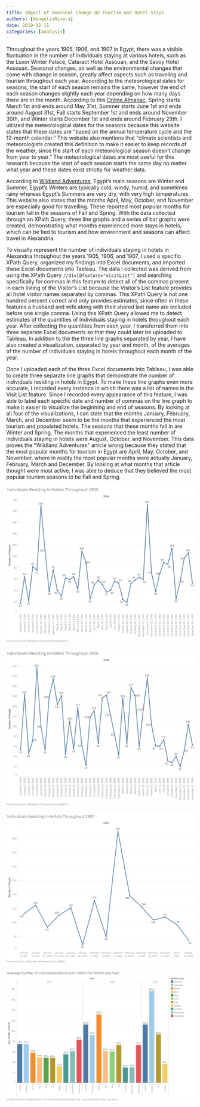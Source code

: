 ```yaml
---
title: Impact of Seasonal Change On Tourism and Hotel Stays
authors: [NangelisRivera]
date: 2019-12-11
categories: [analysis]
---
```


Throughout the years 1905, 1906, and 1907 in Egypt, there was a visible fluctuation in the number of individuals staying at various hotels, such as the Luxor Winter Palace, Cataract Hotel Assouan, and the Savoy Hotel Assouan. Seasonal changes, as well as the environmental changes that come with change in season, greatly affect aspects such as traveling and tourism throughout each year. According to the meteorological dates for seasons, the start of each season remains the same, however the end of each season changes slightly each year depending on how many days there are in the month. According to this [Online Almanac](https://www.almanac.com/content/first-day-seasons), Spring starts March 1st and ends around May 31st, Summer starts June 1st and ends around August 31st, Fall starts September 1st and ends around November 30th, and Winter starts December 1st and ends around February 29th. I utilized the meteorological dates for the seasons because this website states that these dates are "based on the annual temperature cycle and the 12-month calendar.” This website also mentions that “climate scientists and meteorologists created this definition to make it easier to keep records of the weather, since the start of each meteorological season doesn’t change from year to year.” The meteorological dates are most useful for this research because the start of each season starts the same day no matter what year and these dates exist strictly for weather data.

According to [Wildland Adventures](https://www.wildland.com/destinations/middle-east/egypt/seasonsclimate.aspx), Egypt’s main seasons are Winter and Summer, Egypt’s Winters are typically cold, windy, humid, and sometimes rainy whereas Egypt’s Summers are very dry, with very high temperatures. This website also states that the months April, May, October, and November are especially good for travelling. These reported most popular months for tourism fall in the seasons of Fall and Spring. With the data collected through an XPath Query, three line graphs and a series of bar graphs were created, demonstrating what months experienced more stays in hotels, which can be tied to tourism and how environment and seasons can affect travel in Alexandria.

To visually represent the number of individuals staying in hotels in Alexandria throughout the years 1905, 1906, and 1907, I used a specific XPath Query, organized my findings into Excel documents, and imported these Excel documents into Tableau. The data I collected was derived from using the XPath Query `//div[@feature="visitList"]` and searching specifically for commas in this feature to detect all of the commas present in each listing of the Visitor’s List because the Visitor’s List feature provides all hotel visitor names separated by commas. This XPath Query is not one hundred percent correct and only provides estimates, since often in these features a husband and wife along with their shared last name are included before one single comma. Using this XPath Query allowed me to detect estimates of the quantities of individuals staying in hotels throughout each year. After collecting the quantities from each year, I transferred them into three separate Excel documents so that they could later be uploaded to Tableau. In addition to the the three line graphs separated by year, I have also created a visualization, separated by year and month, of the averages of the number of individuals staying in hotels throughout each month of the year.

Once I uploaded each of the three Excel documents into Tableau, I was able to create three separate line graphs that demonstrate the number of individuals residing in hotels in Egypt. To make these line graphs even more accurate, I recorded every instance in which there was a list of names in the Visit List feature. Since I recorded every appearance of this feature, I was able to label each specific date and number of commas on the line graph to make it easier to visualize the beginning and end of seasons. By looking at all four of the visualizations, I can state that the months January, February, March, and December seem to be the months that experienced the most tourism and populated hotels. The seasons that these months fall in are Winter and Spring. The months that experienced the least number of individuals staying in hotels were August, October, and November. This data proves the "Wildland Adventures" article wrong because they stated that the most popular months for tourism in Egypt are April, May, October, and November, where in reality the most popular months were actually January, February, March and December. By looking at what months that article thought were most active, I was able to deduce that they believed the most popular tourism seasons to be Fall and Spring.

![data visualization 1](IDS2681IndividualProject1905.jpg "Caption")

![data visualization 2](IDS2681IndividualProject1906.jpg "Caption")

![data visualization 3](IDS2681IndividualProject1907.jpg "Caption")

![data visualization 4](IDS2681IndividualProject.jpg "Caption")
